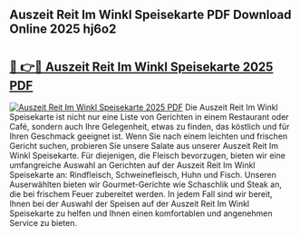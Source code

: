 ## Auszeit Reit Im Winkl Speisekarte PDF Download Online 2025 hj6o2

# <h2><a href="http://gc773r.nevu.top/?p=Auszeit+Reit+Im+Winkl+Speisekarte">🔗 👉🔴 Auszeit Reit Im Winkl Speisekarte 2025 PDF</a></h2>

[![Auszeit Reit Im Winkl Speisekarte 2025 PDF](https://i.imgur.com/dBaPXMq.png)](http://gc773r.nevu.top/?p=Auszeit+Reit+Im+Winkl+Speisekarte)
Die Auszeit Reit Im Winkl Speisekarte ist nicht nur eine Liste von Gerichten in einem Restaurant oder Café, sondern auch Ihre Gelegenheit, etwas zu finden, das köstlich und für Ihren Geschmack geeignet ist. Wenn Sie nach einem leichten und frischen Gericht suchen, probieren Sie unsere Salate aus unserer Auszeit Reit Im Winkl Speisekarte. Für diejenigen, die Fleisch bevorzugen, bieten wir eine umfangreiche Auswahl an Gerichten auf der Auszeit Reit Im Winkl Speisekarte an: Rindfleisch, Schweinefleisch, Huhn und Fisch. Unseren Auserwählten bieten wir Gourmet-Gerichte wie Schaschlik und Steak an, die bei frischem Feuer zubereitet werden. In jedem Fall sind wir bereit, Ihnen bei der Auswahl der Speisen auf der Auszeit Reit Im Winkl Speisekarte zu helfen und Ihnen einen komfortablen und angenehmen Service zu bieten.
